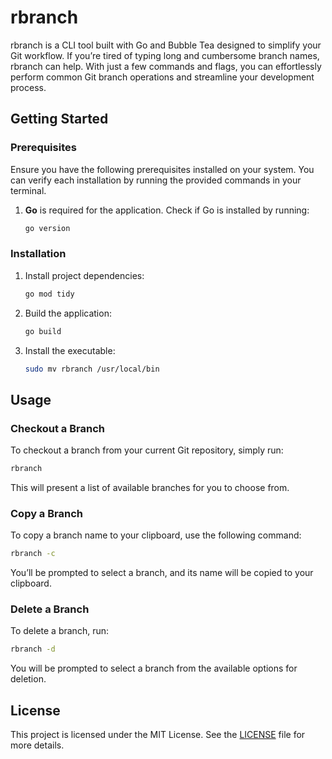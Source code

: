 # rbranch

rbranch is a CLI tool built with Go and Bubble Tea designed to simplify your Git workflow. If you’re tired of typing long and cumbersome branch names, rbranch can help. With just a few commands and flags, you can effortlessly perform common Git branch operations and streamline your development process.

## Getting Started

### Prerequisites

Ensure you have the following prerequisites installed on your system. You can verify each installation by running the provided commands in your terminal.

1. **Go** is required for the application. Check if Go is installed by running:

    ```bash
    go version
    ```

### Installation

1. Install project dependencies:

    ```bash
    go mod tidy
    ```

2. Build the application:

    ```bash
    go build
    ```

3. Install the executable:

    ```bash
    sudo mv rbranch /usr/local/bin
    ```

## Usage

### Checkout a Branch

To checkout a branch from your current Git repository, simply run:

```bash
rbranch
```

This will present a list of available branches for you to choose from.

### Copy a Branch

To copy a branch name to your clipboard, use the following command:

```bash
rbranch -c
```

You’ll be prompted to select a branch, and its name will be copied to your clipboard.

### Delete a Branch

To delete a branch, run:

```bash
rbranch -d
```

You will be prompted to select a branch from the available options for deletion.

## License

This project is licensed under the MIT License. See the [LICENSE](LICENSE.txt) file for more details.
